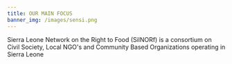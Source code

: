 ```yaml
---
title: OUR MAIN FOCUS
banner_img: /images/sensi.png
---
```

Sierra Leone Network on the Right to Food (SilNORf) is a consortium on Civil Society, Local NGO's and Community Based Organizations operating in Sierra Leone
